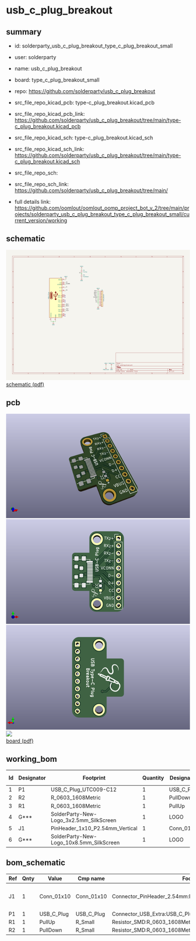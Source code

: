 # usb_c_plug_breakout
 
## summary 
* id: solderparty_usb_c_plug_breakout_type_c_plug_breakout_small
* user: solderparty
* name: usb_c_plug_breakout
* board: type_c_plug_breakout_small
* repo: https://github.com/solderparty/usb_c_plug_breakout
* src_file_repo_kicad_pcb: type-c_plug_breakout.kicad_pcb
* src_file_repo_kicad_pcb_link: https://github.com/solderparty/usb_c_plug_breakout/tree/main/type-c_plug_breakout.kicad_pcb
* src_file_repo_kicad_sch: type-c_plug_breakout.kicad_sch
* src_file_repo_kicad_sch_link: https://github.com/solderparty/usb_c_plug_breakout/tree/main/type-c_plug_breakout.kicad_sch

* src_file_repo_sch: 
* src_file_repo_sch_link: https://github.com/solderparty/usb_c_plug_breakout/tree/main/
* full details link: https://github.com/oomlout/oomlout_oomp_project_bot_v_2/tree/main/projects/solderparty_usb_c_plug_breakout_type_c_plug_breakout_small/current_version/working  

## schematic  
![](working_schematic_600.png)  
[schematic (pdf)](working_schematic.pdf) 






















## pcb  
![](working_3d_600.png) 
![](working_3d_front_600.png)  
![](working_3d_back_600.png)  
![](working_600.png)  
[board (pdf)](working.pdf)  

## working_bom
| Id | Designator | Footprint | Quantity | Designation | Supplier and ref |  | None | 
| --- | --- | --- | --- | --- | --- | --- | --- | 
| 1 | P1 | USB_C_Plug_UTC009-C12 | 1 | USB_C_Plug |  |  | [''] | 
| 2 | R2 | R_0603_1608Metric | 1 | PullDown |  |  | [''] | 
| 3 | R1 | R_0603_1608Metric | 1 | PullUp |  |  | [''] | 
| 4 | G*** | SolderParty-New-Logo_3x2.5mm_SilkScreen | 1 | LOGO |  |  | [''] | 
| 5 | J1 | PinHeader_1x10_P2.54mm_Vertical | 1 | Conn_01x10 |  |  | [''] | 
| 6 | G*** | SolderParty-New-Logo_10x8.5mm_SilkScreen | 1 | LOGO |  |  | [''] | 


## bom_schematic
| Ref | Qnty | Value | Cmp name | Footprint | Description | Vendor | DNP | 
| --- | --- | --- | --- | --- | --- | --- | --- | 
| J1 | 1 | Conn_01x10 | Conn_01x10 | Connector_PinHeader_2.54mm:PinHeader_1x10_P2.54mm_Vertical | Generic connector, single row, 01x10, script generated (kicad-library-utils/schlib/autogen/connector/) |  |  | 
| P1 | 1 | USB_C_Plug | USB_C_Plug | Connector_USB_Extra:USB_C_Plug_UTC009-C12 | USB Type-C Plug connector |  |  | 
| R1 | 1 | PullUp | R_Small | Resistor_SMD:R_0603_1608Metric | Resistor, small symbol |  |  | 
| R2 | 1 | PullDown | R_Small | Resistor_SMD:R_0603_1608Metric | Resistor, small symbol |  |  | 



